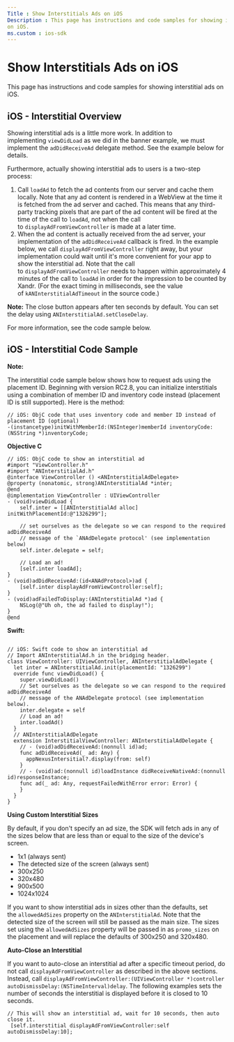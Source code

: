 ```yaml
---
Title : Show Interstitials Ads on iOS
Description : This page has instructions and code samples for showing interstitial ads
on iOS.
ms.custom : ios-sdk
---
```



# Show Interstitials Ads on iOS



This page has instructions and code samples for showing interstitial ads
on iOS.



## iOS - Interstitial Overview

Showing interstitial ads is a little more work. In addition to
implementing `viewDidLoad` as we did in the banner example, we must
implement the `adDidReceiveAd` delegate method. See the example below
for details.

Furthermore, actually showing interstitial ads to users is a two-step
process:

1.  Call `loadAd` to fetch the ad contents from our server and cache
    them locally. Note that any ad content is rendered in a WebView at
    the time it is fetched from the ad server and cached. This means
    that any third-party tracking pixels that are part of the ad content
    will be fired at the time of the call to `loadAd`, not when the call
    to `displayAdFromViewController` is made at a later time.
2.  When the ad content is actually received from the ad server, your
    implementation of the `adDidReceiveAd` callback is fired. In the
    example below, we call `displayAdFromViewController` right away, but
    your implementation could wait until it's more convenient for your
    app to show the interstitial ad. Note that the call
    to `displayAdFromViewController` needs to happen within
    approximately 4 minutes of the call to `loadAd` in order for the
    impression to be counted by Xandr. (For the
    exact timing in milliseconds, see the value
    of `kANInterstitialAdTimeout` in the source code.)


<b>Note:</b> The close button appears after
ten seconds by default. You can set the delay
using `ANInterstitialAd.setCloseDelay`.



For more information, see the code sample below.





## iOS - Interstitial Code Sample



<b>Note:</b>

The interstitial code sample below shows how to request ads using the
placement ID. Beginning with version RC2.8, you can initialize
interstitials using a combination of member ID and inventory code
instead (placement ID is still supported). Here is the method:

``` pre
// iOS: ObjC code that uses inventory code and member ID instead of placement ID (optional)
-(instancetype)initWithMemberId:(NSInteger)memberId inventoryCode:(NSString *)inventoryCode;
```



**Objective C**

``` pre
// iOS: ObjC code to show an interstitial ad
#import "ViewController.h"
#import "ANInterstitialAd.h"
@interface ViewController () <ANInterstitialAdDelegate>
@property (nonatomic, strong)ANInterstitialAd *inter;
@end
@implementation ViewController : UIViewController
- (void)viewDidLoad {
    self.inter = [[ANInterstitialAd alloc] initWithPlacementId:@"1326299"];
    
    // set ourselves as the delegate so we can respond to the required adDidReceiveAd
    // message of the `ANAdDelegate protocol' (see implementation below)
    self.inter.delegate = self;
    
    // Load an ad!
    [self.inter loadAd];
}
- (void)adDidReceiveAd:(id<ANAdProtocol>)ad {
    [self.inter displayAdFromViewController:self];
}
- (void)adFailedToDisplay:(ANInterstitialAd *)ad {
    NSLog(@"Uh oh, the ad failed to display!");
}
@end
```

**Swift:**

``` pre

// iOS: Swift code to show an interstitial ad
// Import ANInterstitialAd.h in the bridging header.
class ViewController: UIViewController, ANInterstitialAdDelegate {
  let inter = ANInterstitialAd.init(placementId: "1326299")
  override func viewDidLoad() {
    super.viewDidLoad()
    // Set ourselves as the delegate so we can respond to the required adDidReceiveAd
    // message of the ANAdDelegate protocol (see implementation below).
    inter.delegate = self
    // Load an ad!
    inter.loadAd()
  }
  // ANInterstitialAdDelegate
  extension InterstitialViewController: ANInterstitialAdDelegate {
    // - (void)adDidReceiveAd:(nonnull id)ad;
    func adDidReceiveAd(_ ad: Any) {
      appNexusIntersitial?.display(from: self)
    }
    // - (void)ad:(nonnull id)loadInstance didReceiveNativeAd:(nonnull id)responseInstance;
    func ad(_ ad: Any, requestFailedWithError error: Error) {
    }
  }
}
```

**Using Custom Interstitial Sizes**

By default, if you don't specify an ad size, the SDK will fetch ads in
any of the sizes below that are less than or equal to the size of the
device's screen.

- 1x1 (always sent)
- The detected size of the screen (always sent)
- 300x250
- 320x480
- 900x500
- 1024x1024

If you want to show interstitial ads in sizes other than the defaults,
set the `allowedAdSizes` property on the `ANInterstitialAd`. Note that
the detected size of the screen will still be passed as the main size.
The sizes set using the `allowedAdSizes` property will be passed in
as `promo_sizes` on the placement and will replace the defaults of
300x250 and 320x480.

**Auto-Close an Interstitial**

If you want to auto-close an interstitial ad after a specific timeout
period, do not call `displayAdFromViewController` as described in the
above sections. Instead,
call `displayAdFromViewController:(UIViewController *)controller autoDismissDelay:(NSTimeInterval)delay`.
The following examples sets the number of seconds the interstitial is
displayed before it is closed to 10 seconds.

``` pre
// This will show an interstitial ad, wait for 10 seconds, then auto close it.
 [self.interstitial displayAdFromViewController:self autoDismissDelay:10];
```






